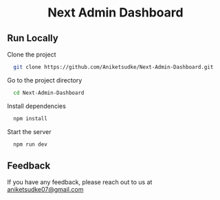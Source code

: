 <h1 align="center" id="title">Next Admin Dashboard
</h1>



## Run Locally

Clone the project

```bash
  git clone https://github.com/Aniketsudke/Next-Admin-Dashboard.git
```

Go to the project directory

```bash
  cd Next-Admin-Dashboard
```

Install dependencies

```bash
  npm install
```

Start the server

```bash
  npm run dev
```

## Feedback

If you have any feedback, please reach out to us at aniketsudke07@gmail.com
